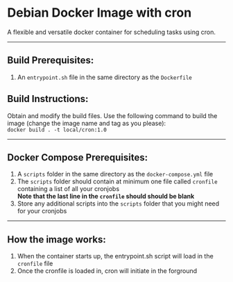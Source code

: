 # Debian Docker Image with cron
A flexible and versatile docker container for scheduling tasks using cron.
***
## Build Prerequisites:  
1. An `entrypoint.sh` file in the same directory as the `Dockerfile`

## Build Instructions:  
Obtain and modify the build files. Use the following command to build the image (change the image name and tag as you please):  
`docker build . -t local/cron:1.0`
***
## Docker Compose Prerequisites:  
1. A `scripts` folder in the same directory as the `docker-compose.yml` file
2. The `scripts` folder should contain at minimum one file called `cronfile` containing a list of all your cronjobs  
**Note that the last line in the `cronfile` should should be blank**
3. Store any additional scripts into the `scripts` folder that you might need for your cronjobs
***
## How the image works:  
1. When the container starts up, the entrypoint.sh script will load in the `cronfile` file
2. Once the cronfile is loaded in, cron will initiate in the forground
